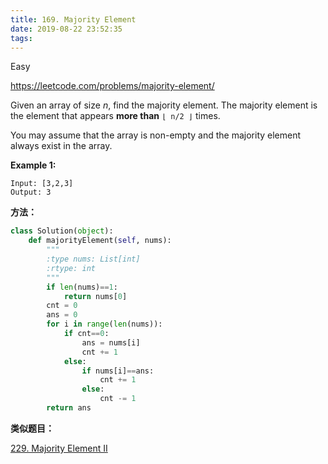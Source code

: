 ```yaml
---
title: 169. Majority Element
date: 2019-08-22 23:52:35
tags:
---
```


Easy

https://leetcode.com/problems/majority-element/

Given an array of size *n*, find the majority element. The majority element is the element that appears **more than** `⌊ n/2 ⌋` times.

You may assume that the array is non-empty and the majority element always exist in the array.

**Example 1:**

```
Input: [3,2,3]
Output: 3
```

**方法：**

```python
class Solution(object):
    def majorityElement(self, nums):
        """
        :type nums: List[int]
        :rtype: int
        """
        if len(nums)==1:
            return nums[0]
        cnt = 0
        ans = 0
        for i in range(len(nums)):
            if cnt==0:
                ans = nums[i]
                cnt += 1
            else:
                if nums[i]==ans:
                    cnt += 1
                else:
                    cnt -= 1
        return ans
```

**类似题目：**

[229. Majority Element II](https://leetcode.com/problems/majority-element-ii/)

